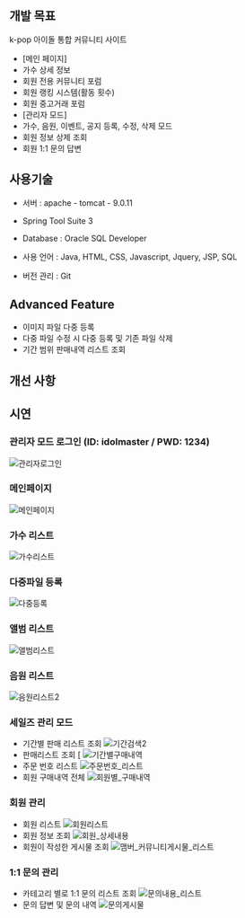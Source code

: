 ## 개발 목표
k-pop 아이돌 통합 커뮤니티 사이트
- [메인 페이지]
- 가수 상세 정보 
- 회원 전용 커뮤니티 포럼
- 회원 랭킹 시스템(활동 횟수)
- 회원 중고거래 포럼
- [관리자 모드]
- 가수, 음원, 이벤트, 공지 등록, 수정, 삭제 모드
- 회원 정보 상제 조회
- 회원 1:1 문의 답변

## 사용기술
- 서버 : apache - tomcat - 9.0.11

- Spring Tool Suite 3

- Database : Oracle SQL Developer

- 사용 언어 : Java, HTML, CSS, Javascript, Jquery, JSP, SQL

- 버전 관리 : Git



## Advanced Feature
- 이미지 파일 다중 등록
- 다중 파일 수정 시 다중 등록 및 기존 파일 삭제
- 기간 범위 판매내역 리스트 조회


## 개선 사항





## 시연


### 관리자 모드 로그인 (ID: idolmaster / PWD: 1234)
![관리자로그인](https://user-images.githubusercontent.com/98436199/179349355-576d8427-92e3-466a-a150-81296c6777d4.png)

### 메인페이지
![메인페이지](https://user-images.githubusercontent.com/98436199/179349304-db7bfbe4-a091-4793-8320-fbf9a5042d6a.png)

### 가수 리스트
![가수리스트](https://user-images.githubusercontent.com/98436199/179349371-291cfdc9-60c7-4cde-9e5c-30995071acb1.png)

### 다중파일 등록
![다중등록](https://user-images.githubusercontent.com/98436199/179350966-87b37269-9e36-4c0d-b89d-55dd8ec0d954.png)

### 앨범 리스트
![앨범리스트](https://user-images.githubusercontent.com/98436199/179349389-797ca81b-fb4e-4686-a97b-f50f59968583.png)

### 음원 리스트
![음원리스트2](https://user-images.githubusercontent.com/98436199/179349392-9f77ca0e-8130-497a-95e5-765a7a61ec3c.png)

### 세일즈 관리 모드
- 기간별 판매 리스트 조회
![기간검색2](https://user-images.githubusercontent.com/98436199/179349483-30d0e54b-d8e6-46f5-9463-166deb117706.png)
- 판매리스트 조회 [
![기간별구매내역](https://user-images.githubusercontent.com/98436199/179349489-88b43c97-ab34-4141-88f1-0928a607d622.png)
- 주문 번호 리스트
![주문번호_리스트](https://user-images.githubusercontent.com/98436199/179349491-63bf25e9-d981-4197-801d-d8e270c5b4cb.png)
- 회원 구매내역 전체 
![회원별_구매내역](https://user-images.githubusercontent.com/98436199/179349492-344870f7-f8be-41f6-812b-5b695f7de0b5.png)

### 회원 관리
- 회원 리스트
![회원리스트](https://user-images.githubusercontent.com/98436199/179350448-32749822-4b93-4bad-bdd2-14e8fc38aebb.png)
- 회원 정보 조회
![회원_상세내용](https://user-images.githubusercontent.com/98436199/179350463-d72fc76a-1965-4a38-9b35-93d4ef1a25e3.png)
- 회원이 작성한 게시물 조회
![맴버_커뮤니티게시물_리스트](https://user-images.githubusercontent.com/98436199/179350466-89dd7fc3-9dff-4a86-b9f5-34c183d2d838.png)

### 1:1 문의 관리
- 카테고리 별로 1:1 문의 리스트 조회
![문의내용_리스트](https://user-images.githubusercontent.com/98436199/179350570-d5c8eb4d-af7c-45f2-a1e4-878b5bf39db2.png)
- 문의 답변 및 문의 내역 
![문의게시물](https://user-images.githubusercontent.com/98436199/179350592-fdf135a6-8aba-4946-8e0a-51cf8a3b7402.png)



